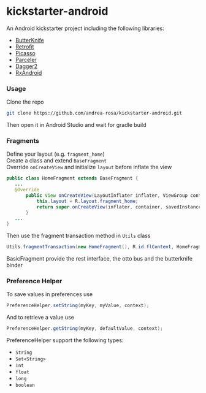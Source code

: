 # kickstarter-android
An Android kickstarter project including the following libraries:

* [ButterKnife](http://jakewharton.github.io/butterknife/)
* [Retrofit](http://square.github.io/retrofit/)
* [Picasso](http://square.github.io/picasso/)
* [Parceler](https://github.com/johncarl81/parceler)
* [Dagger2](http://google.github.io/dagger/)
* [RxAndroid](https://github.com/ReactiveX/RxAndroid)

### Usage
Clone the repo
```bash
git clone https://github.com/andrea-rosa/kickstarter-android.git
```
Then open it in Android Studio and wait for gradle build

### Fragments
Define your layout (e.g. `fragment_home`)  
Create a class and extend `BaseFragment`  
Override `onCreateView` and initialize `layout` before inflate the view
```java
public class HomeFragment extends BaseFragment {
   ...
   @Override
       public View onCreateView(LayoutInflater inflater, ViewGroup container, Bundle savedInstanceState) {
           this.layout = R.layout.fragment_home;
           return super.onCreateView(inflater, container, savedInstanceState);
       }
   ...
}
```
Then use the fragment transaction method in `Utils` class
```java
Utils.fragmentTransaction(new HomeFragment(), R.id.flContent, HomeFragment.TAG, true, getSupportFragmentManager());
```

BasicFragment provide the rest interface, the otto bus and the butterknife binder

### Preference Helper
To save values in preferences use
```java
PreferenceHelper.setString(myKey, myValue, context);
```
And to retrieve a value use
```java
PreferenceHelper.getString(myKey, defaultValue, context);
```
PreferenceHelper support the following types:
* `String`
* `Set<String>`
* `int`
* `float`
* `long`
* `boolean`

